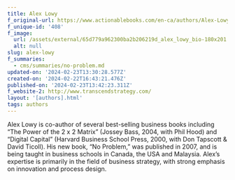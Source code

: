```yaml
---
title: Alex Lowy
f_original-url: https://www.actionablebooks.com/en-ca/authors/Alex-Lowy/
f_unique-id: '408'
f_image:
  url: /assets/external/65d779a962300ba2b206219d_alex_lowy_bio-180x201.gif
  alt: null
slug: alex-lowy
f_summaries:
  - cms/summaries/no-problem.md
updated-on: '2024-02-23T13:30:28.577Z'
created-on: '2024-02-22T16:43:21.476Z'
published-on: '2024-02-23T13:42:23.311Z'
f_website-2: http://www.transcendstrategy.com/
layout: '[authors].html'
tags: authors
---
```


Alex Lowy is co-author of several best-selling business books including “The Power of the 2 x 2 Matrix” (Jossey Bass, 2004, with Phil Hood) and “Digital Capital” (Harvard Business School Press, 2000, with Don Tapscott & David Ticoll). His new book, “No Problem,” was published in 2007, and is being taught in business schools in Canada, the USA and Malaysia. Alex’s expertise is primarily in the field of business strategy, with strong emphasis on innovation and process design.

